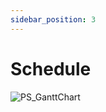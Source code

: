 ```yaml
---
sidebar_position: 3
---
```


# Schedule

![PS_GanttChart](https://user-images.githubusercontent.com/53412105/191359777-e5a37115-1196-4790-b214-1fb3d5786b6b.png)
